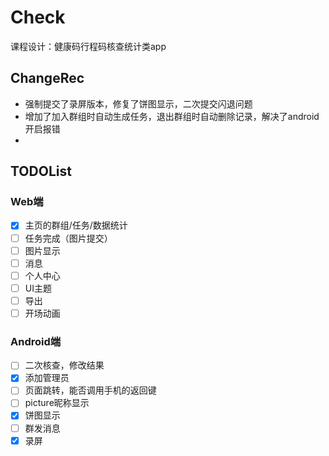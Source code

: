 # Check

课程设计：健康码行程码核查统计类app

## ChangeRec

- 强制提交了录屏版本，修复了饼图显示，二次提交闪退问题
- 增加了加入群组时自动生成任务，退出群组时自动删除记录，解决了android开启报错
- 

## TODOList

### Web端

- [x] 主页的群组/任务/数据统计
- [ ] 任务完成（图片提交）
- [ ] 图片显示
- [ ] 消息
- [ ] 个人中心
- [ ] UI主题
- [ ] 导出
- [ ] 开场动画

### Android端

- [ ] 二次核查，修改结果
- [x] 添加管理员
- [ ] 页面跳转，能否调用手机的返回键
- [ ] picture昵称显示
- [x] 饼图显示
- [ ] 群发消息
- [x] 录屏

